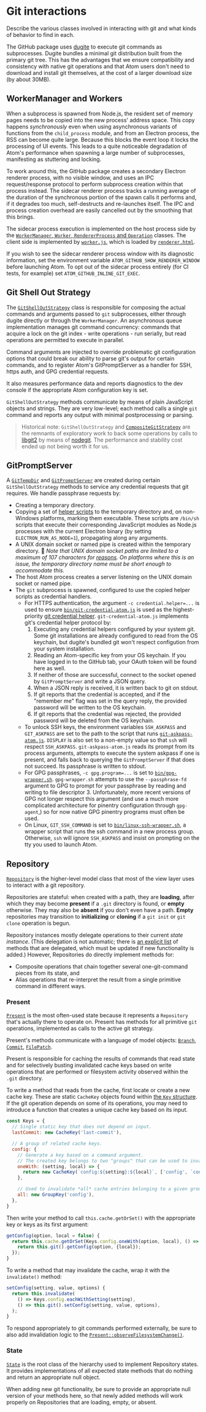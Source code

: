 # Git interactions

Describe the various classes involved in interacting with git and what kinds of behavior to find in each.

The GitHub package uses [dugite](https://github.com/desktop/dugite) to execute git commands as subprocesses. Dugite bundles a minimal git distribution built from the primary git tree. This has the advantages that we ensure compatibility and consistency with native git operations and that Atom users don't need to download and install git themselves, at the cost of a larger download size (by about 30MB).

## WorkerManager and Workers

When a subprocess is spawned from Node.js, the resident set of memory pages needs to be copied into the new process' address space. This copy happens _synchronously_ even when using asynchronous variants of functions from the `child_process` module, and from an Electron process, the RSS can become quite large. Because this blocks the event loop it locks the processing of UI events. This leads to a quite noticeable degradation of Atom's performance when spawning a large number of subprocesses, manifesting as stuttering and locking.

To work around this, the GitHub package creates a secondary Electron renderer process, with no visible window, and uses an IPC request/response protocol to perform subprocess creation within that process instead. The sidecar renderer process tracks a running average of the duration of the synchronous portion of the spawn calls it performs and, if it degrades too much, self-destructs and re-launches itself. The IPC and process creation overhead are easily cancelled out by the smoothing that this brings.

The sidecar process execution is implemented on the host process side by the [`WorkerManager`, `Worker`, `RendererProcess` and `Operation`](/lib/worker-manager.js) classes. The client side is implemented by [`worker.js`](/lib/worker.js), which is loaded by [`renderer.html`](/lib/renderer.html).

If you wish to see the sidecar renderer process window with its diagnostic information, set the environment variable `ATOM_GITHUB_SHOW_RENDERER_WINDOW` before launching Atom. To opt out of the sidecar process entirely (for CI tests, for example) set `ATOM_GITHUB_INLINE_GIT_EXEC`.

## Git Shell Out Strategy

The [`GitShellOutStrategy`](/lib/git-shell-out-strategy.js) class is responsible for composing the actual commands and arguments passed to `git` subprocesses, either through dugite directly or through the `WorkerManager`. An asynchronous queue implementation manages git command concurrency: commands that acquire a lock on the git index - write operations - run serially, but read operations are permitted to execute in parallel.

Command arguments are injected to override problematic git configuration options that could break our ability to parse git's output for certain commands, and to register Atom's GitPromptServer as a handler for SSH, https auth, and GPG credential requests.

It also measures performance data and reports diagnostics to the dev console if the appropriate Atom configuration key is set.

`GitShellOutStrategy` methods communicate by means of plain JavaScript objects and strings. They are very low-level; each method calls a single `git` command and reports any output with minimal postprocessing or parsing.

> Historical note: `GitShellOutStrategy` and [`CompositeGitStrategy`](/lib/composite-git-strategy.js) are the remnants of exploratory work to back some operations by calls to [libgit2](https://libgit2.org/) by means of [nodegit](https://www.npmjs.com/package/nodegit). The performance and stability cost ended up not being worth it for us.

## GitPromptServer

A [`GitTempDir`](/lib/git-temp-dir.js) and [`GitPromptServer`](/lib/git-prompt-server.js) are created during certain `GitShellOutStrategy` methods to service any credential requests that git requires. We handle passphrase requests by:

* Creating a temporary directory.
* Copying a set of [helper scripts](/bin) to the temporary directory and, on non-Windows platforms, marking them executable. These scripts are `/bin/sh` scripts that execute their corresponding JavaScript modules as Node.js processes with the current Electron binary (by setting `ELECTRON_RUN_AS_NODE=1`), propagating along any arguments.
* A UNIX domain socket or named pipe is created within the temporary directory. :memo: _Note that UNIX domain socket paths are limited to a maximum of 107 characters for [reasons](https://unix.stackexchange.com/questions/367008/why-is-socket-path-length-limited-to-a-hundred-chars). On platforms where this is an issue, the temporary directory name must be short enough to accommodate this._
* The host Atom process creates a server listening on the UNIX domain socket or named pipe.
* The `git` subprocess is spawned, configured to use the copied helper scripts as credential handlers.
  * For HTTPS authentication, the argument `-c credential.helper=...` is used to ensure [`bin/git-credential-atom.js`](/bin/git-credential-atom.js) is used as the highest-priority [git credential helper](https://git-scm.com/docs/git-credential). `git-credential-atom.js` implements git's credential helper protocol by:
    1. Executing any credential helpers configured by your system git. Some git installations are already configured to read from the OS keychain, but dugite's bundled git won't respect configution from your system installation.
    2. Reading an Atom-specific key from your OS keychain. If you have logged in to the GitHub tab, your OAuth token will be found here as well.
    3. If neither of those are successful, connect to the socket opened by `GitPromptServer` and write a JSON query.
    4. When a JSON reply is received, it is written back to git on stdout.
    5. If git reports that the credential is accepted, and if the "remember me" flag was set in the query reply, the provided password will be written to the OS keychain.
    6. If git reports that the credential was rejected, the provided password will be deleted from the OS keychain.
  * To unlock SSH keys, the environment variables `SSH_ASKPASS` and `GIT_ASKPASS` are set to the path to the script that runs [`git-askpass-atom.js`](bin/git-askpass-atom.js). `DISPLAY` is also set to a non-empty value so that `ssh` will respect `SSH_ASKPASS`. `git-askpass-atom.js` reads its prompt from its process arguments, attempts to execute the system askpass if one is present, and falls back to querying the `GitPromptServer` if that does not succeed. Its passphrase is written to stdout.
  * For GPG passphrases, `-c gpg.program=...` is set to [`bin/gpg-wrapper.sh`](/bin/gpg-wrapper.sh). `gpg-wrapper.sh` attempts to use the `--passphrase-fd` argument to GPG to prompt for your passphrase by reading and writing to file descriptor 3. Unfortunately, more recent versions of GPG not longer respect this argument (and use a much more complicated architecture for pinentry configuration through `gpg-agent`,) so for now native GPG pinentry programs must often be used.
  * On Linux, `GIT_SSH_COMMAND` is set to [`bin/linux-ssh-wrapper.sh`](/bin/linux-ssh-wrapper.sh), a wrapper script that runs the ssh command in a new process group. Otherwise, `ssh` will ignore `SSH_ASKPASS` and insist on prompting on the tty you used to launch Atom.

## Repository

[`Repository`](/lib/models/repository.js) is the higher-level model class that most of the view layer uses to interact with a git repository.

Repositories are stateful: when created with a path, they are **loading**, after which they may become **present** if a `.git` directory is found, or **empty** otherwise. They may also be **absent** if you don't even have a path. **Empty** repositories may transition to **initializing** or **cloning** if a `git init` or `git clone` operation is begun.

Repository instances mostly delegate operations to their current _state instance_. (This delegation is not automatic; there is [an explicit list](/lib/models/repository.js#L265-L363) of methods that are delegated, which must be updated if new functionality is added.) However, Repositories do directly implement methods for:

* Composite operations that chain together several one-git-command pieces from its state, and
* Alias operations that re-interpret the result from a single primitive command in different ways.

### Present

[`Present`](/lib/models/repository-states/present.js) is the most often-used state because it represents a `Repository` that's actually there to operate on. Present has methods for all primitive `git` operations, implemented as calls to the active git strategy.

Present's methods communicate with a language of model objects: [`Branch`](/lib/models/branch.js), [`Commit`](/lib/models/commit.js), [`FilePatch`](/lib/models/file-patch.js).

Present is responsible for caching the results of commands that read state and for selectively busting invalidated cache keys based on write operations that are performed or filesystem activity observed within the `.git` directory.

To write a method that reads from the cache, first locate or create a new cache key. These are static `CacheKey` objects found within [the `Key` structure](/lib/models/repository-states/present.js#L1072-L1165). If the git operation depends on some of its operations, you may need to introduce a function that creates a unique cache key based on its input.

```js
const Keys = {
  // Single static key that does not depend on input.
  lastCommit: new CacheKey('last-commit'),

  // A group of related cache keys.
  config: {
    // Generate a key based on a command argument.
    // The created key belongs to two "groups" that can be used to invalidate it.
    oneWith: (setting, local) => {
      return new CacheKey(`config:${setting}:${local}`, ['config', `config:${local}`]);
    },

    // Used to invalidate *all* cache entries belonging to a given group at once.
    all: new GroupKey('config'),
  },
}
```

Then write your method to call `this.cache.getOrSet()` with the appropriate key or keys as its first argument:

```js
getConfig(option, local = false) {
  return this.cache.getOrSet(Keys.config.oneWith(option, local), () => {
    return this.git().getConfig(option, {local});
  });
}
```

To write a method that may invalidate the cache, wrap it with the `invalidate()` method:

```js
setConfig(setting, value, options) {
  return this.invalidate(
    () => Keys.config.eachWithSetting(setting),
    () => this.git().setConfig(setting, value, options),
  );
}
```

To respond appropriately to git commands performed externally, be sure to also add invalidation logic to the [`Present::observeFilesystemChange()`](/lib/models/repository-states/present.js#L94-L160).

### State

[`State`](/lib/models/repository-states/state.js) is the root class of the hierarchy used to implement Repository states. It provides implementations of all expected state methods that do nothing and return an appropriate null object.

When adding new git functionality, be sure to provide an appropriate null version of your methods here, so that newly added methods will work properly on Repositories that are loading, empty, or absent.
